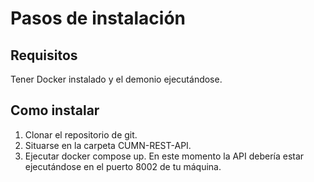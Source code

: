 # Pasos de instalación
## Requisitos
Tener Docker instalado y el demonio ejecutándose.
## Como instalar
1) Clonar el repositorio de git.
2) Situarse en la carpeta CUMN-REST-API.
3) Ejecutar docker compose up. En este momento la API debería estar ejecutándose en el puerto 8002 de tu máquina.
